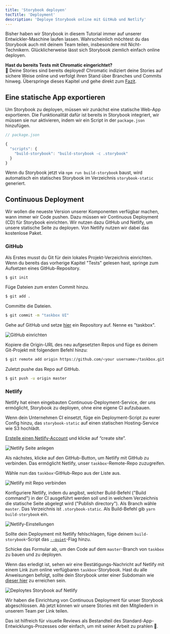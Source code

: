 ```yaml
---
title: 'Storybook deployen'
tocTitle: 'Deployment'
description: 'Deploye Storybook online mit GitHub und Netlify'
---
```


Bisher haben wir Storybook in diesem Tutorial immer auf unserer Entwickler-Maschine laufen lassen. Wahrscheinlich möchtest du das Storybook auch mit deinem Team teilen, insbesondere mit Nicht-Technikern. Glücklicherweise lässt sich Storybook ziemlich einfach online deployen.

<div class="aside">
<strong>Hast du bereits Tests mit Chromatic eingerichtet?</strong>
<br/>
🎉 Deine Stories sind bereits deployed! Chromatic indiziert deine Stories auf sichere Weise online und verfolgt ihren Stand über Branches und Commits hinweg. Überspringe dieses Kapitel und gehe direkt zum <a href="/react/de/conclusion">Fazit</a>.
</div>

## Eine statische App exportieren

Um Storybook zu deployen, müssen wir zunächst eine statische Web-App exportieren. Die Funktionalität dafür ist bereits in Storybook integriert, wir müssen sie nur aktivieren, indem wir ein Script in der `package.json` hinzufügen.

```javascript
// package.json

{
  "scripts": {
    "build-storybook": "build-storybook -c .storybook"
  }
}
```

Wenn du Storybook jetzt via `npm run build-storybook` baust, wird automatisch ein statisches Storybook im Verzeichnis `storybook-static` generiert.

## Continuous Deployment

Wir wollen die neueste Version unserer Komponenten verfügbar machen, wann immer wir Code pushen. Dazu müssen wir Continuous Deployment (CD) für Storybook einrichten. Wir nutzen dazu GitHub und Netlify, um unsere statische Seite zu deployen. Von Netlify nutzen wir dabei das kostenlose Paket.

### GitHub

Als Erstes musst du Git für dein lokales Projekt-Verzeichnis einrichten. Wenn du bereits das vorherige Kapitel "Tests" gelesen hast, springe zum Aufsetzen eines GitHub-Repository.

```bash
$ git init
```

Füge Dateien zum ersten Commit hinzu.

```bash
$ git add .
```

Committe die Dateien.

```bash
$ git commit -m "taskbox UI"
```

Gehe auf GitHub und setze [hier](https://github.com/new) ein Repository auf. Nenne es "taskbox".

![GitHub einrichten](/intro-to-storybook/github-create-taskbox.png)

Kopiere die Origin-URL des neu aufgesetzten Repos und füge es deinem Git-Projekt mit folgendem Befehl hinzu:

```bash
$ git remote add origin https://github.com/<your username>/taskbox.git
```

Zuletzt pushe das Repo auf GitHub.

```bash
$ git push -u origin master
```

### Netlify

Netlify hat einen eingebauten Continuous-Deployment-Service, der uns ermöglicht, Storybook zu deployen, ohne eine eigene CI aufzubauen.

<div class="aside">
Wenn dein Unternehmen CI einsetzt, füge ein Deployment-Script zu eurer Config hinzu, das <code>storybook-static</code> auf einen statischen Hosting-Service wie S3 hochlädt.
</div>

[Erstelle einen Netlify-Account](https://app.netlify.com/start) und klicke auf “create site”.

![Netlify Seite anlegen](/intro-to-storybook/netlify-create-site.png)

Als nächstes, klicke auf den GitHub-Button, um Netlify mit GitHub zu verbinden. Das ermöglicht Netlify, unser `taskbox`-Remote-Repo zuzugreifen.

Wähle nun das `taskbox`-GitHub-Repo aus der Liste aus.

![Netlify mit Repo verbinden](/intro-to-storybook/netlify-account-picker.png)

Konfiguriere Netlify, indem du angibst, welcher Build-Befehl ("Build command") in der CI ausgeführt werden soll und in welchem Verzeichnis die statische Seite abgelegt wird ("Publish directory"). Als Branch wähle `master`. Das Verzeichnis ist `.storybook-static`. Als Build-Befehl gib `yarn build-storybook` ein.

![Netlify-Einstellungen](/intro-to-storybook/netlify-settings.png)

<div class="aside">
<p>
Sollte dein Deployment mit Netlify fehlschlagen, füge deinem <code>build-storybook</code>-Script das <code><a href="https://storybook.js.org/docs/configurations/cli-options/#for-build-storybook">--quiet</a></code>-Flag hinzu.
</p>
</div>

Schicke das Formular ab, um den Code auf dem `master`-Branch von `taskbox` zu bauen und zu deployen.

Wenn das erledigt ist, sehen wir eine Bestätigungs-Nachricht auf Netlify mit einem Link zum online verfügbaren `taskbox`-Storybook. Hast du alle Anweisungen befolgt, sollte dein Storybook unter einer Subdomain wie [dieser hier](https://clever-banach-415c03.netlify.com/) zu erreichen sein.

![Deploytes Storybook auf Netlify](/intro-to-storybook/netlify-storybook-deploy.png)

Wir haben die Einrichtung von Continuous Deployment für unser Storybook abgeschlossen. Ab jetzt können wir unsere Stories mit den Mitgliedern in unserem Team per Link teilen.

Das ist hilfreich für visuelle Reviews als Bestandteil des Standard-App-Entwicklungs-Prozesses oder einfach, um mit seiner Arbeit zu prahlen 💅.
